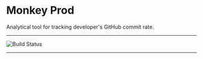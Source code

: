 # Monkey Prod
Analytical tool for tracking developer's GitHub commit rate.

---
![Build Status](https://img.shields.io/endpoint.svg?url=https%3A%2F%2Factions-badge.atrox.dev%2FIah-Uch%2Fdevprod%2Fbadge%3Fref%3Dmain%26token%3D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&style=for-the-badge)

---


<!-- START doctoc generated TOC please keep comment here to allow auto update -->
<!-- DON'T EDIT THIS SECTION, INSTEAD RE-RUN doctoc TO UPDATE -->



<!-- END doctoc generated TOC please keep comment here to allow auto update -->
